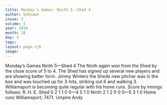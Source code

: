 ```yaml
---
title: Monday’s Games: Ninth 5--Shed 4
author: Unknown
issue: 3
volume: 5
year: 1916
month: 18
day: V
tags:
layout: page.njk
image:
---
```

Monday’s Games   Ninth 5—Shed 4      The Ninth again won from the Shed by the close score of 5 to 4.   The Shed has signed up several new players and are showing better form. Jimmy Winters the Sheds new pitcher was in the box and was touched up for 3-hits, striking out 6 and walking 3.    Williamsport is becoming quite regular with his home runs.   Score by innings follows:   R. H. E. Shed 0 2 1 1 0 0—4 5 1 0 Ninth 2 1 2 0 0 0—5 3 1 0   Home runs Williamsport; 7471.    Umpire Andy      
